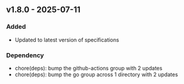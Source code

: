 ## v1.8.0 - 2025-07-11
### Added
* Updated to latest version of specifications
### Dependency
* chore(deps): bump the github-actions group with 2 updates
* chore(deps): bump the go group across 1 directory with 2 updates

